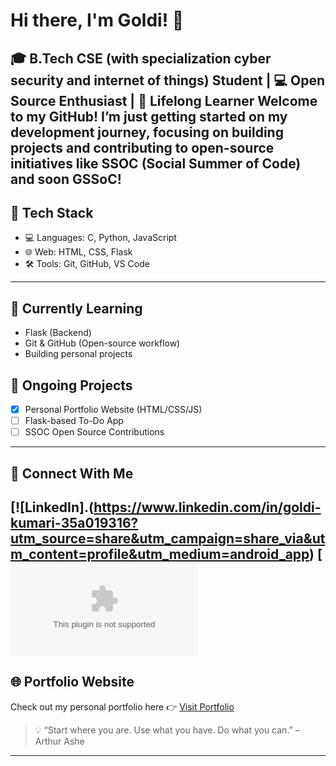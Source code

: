 # Hi there, I'm Goldi! 👋
🎓 B.Tech CSE (with specialization cyber security and internet of things) Student | 💻 Open Source Enthusiast | 🌱 Lifelong Learner
Welcome to my GitHub! I’m just getting started on my development journey, focusing on building 
projects and contributing to open-source initiatives like SSOC (Social Summer of Code) and soon GSSoC!
---
## 🚀 Tech Stack
- 💻 Languages: C, Python, JavaScript  
- 🌐 Web: HTML, CSS, Flask  
- 🛠 Tools: Git, GitHub, VS Code  
---
## 📌 Currently Learning
- Flask (Backend)
- Git & GitHub (Open-source workflow)
- Building personal projects
## 🌱 Ongoing Projects
- [x] Personal Portfolio Website (HTML/CSS/JS)
- [ ] Flask-based To-Do App
- [ ] SSOC Open Source Contributions
---
## 🔗 Connect With Me
[![LinkedIn].(https://www.linkedin.com/in/goldi-kumari-35a019316?utm_source=share&utm_campaign=share_via&utm_content=profile&utm_medium=android_app)
[![Gmail](goldigond44@gmail.com)
---
## 🌐 Portfolio Website
Check out my personal portfolio here 👉 [Visit Portfolio](https://goldigd05.github.io/portfolio/)
> 💡 “Start where you are. Use what you have. Do what you can.” – Arthur Ashe
---
